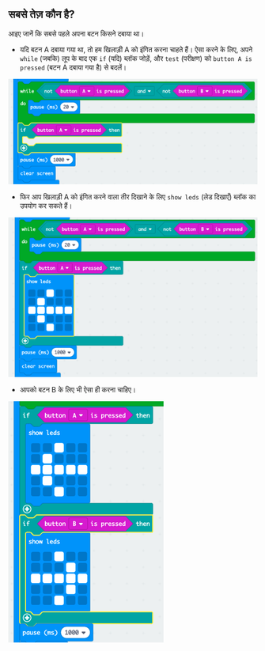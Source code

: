 ## सबसे तेज़ कौन है?

आइए जानें कि सबसे पहले अपना बटन किसने दबाया था।

+ यदि बटन A दबाया गया था, तो हम खिलाड़ी A को इंगित करना चाहते हैं। ऐसा करने के लिए, अपने `while` (जबकि) लूप के बाद एक `if` (यदि) ब्लॉक जोड़ें, और `test` (परीक्षण) को `button A is pressed` (बटन A दबाया गया है) से बदलें।

![screenshot](images/reaction-if-a.png)

+ फिर आप खिलाड़ी A को इंगित करने वाला तीर दिखाने के लिए `show leds` (लेड दिखाएँ) ब्लॉक का उपयोग कर सकते हैं।

![स्क्रीनशॉट](images/reaction-if-a-show.png)

+ आपको बटन B के लिए भी ऐसा ही करना चाहिए।

![स्क्रीनशॉट](images/reaction-if-b-show.png)
